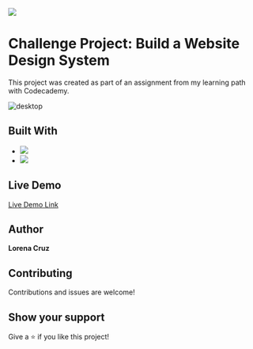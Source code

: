 ![](https://img.shields.io/badge/HTML-CSS-blue)

# Challenge Project: Build a Website Design System

This project was created as part of an assignment from my learning path with Codecademy.

![desktop](resources/images/webscreenshoot.png)


## Built With

- ![](https://img.shields.io/badge/CSS-blue)
- ![](https://img.shields.io/badge/HTML-red)

## Live Demo

[Live Demo Link](https://anerlo.github.io/WebDesignSystem/)

## Author

**Lorena Cruz**

##  Contributing

Contributions and issues are welcome!

## Show your support

Give a ⭐️ if you like this project!
